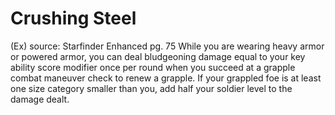 # Crushing Steel 
(Ex)
source: Starfinder Enhanced pg. 75
While you are wearing heavy armor or powered armor, you can deal bludgeoning damage equal to your key ability score modifier once per round when you succeed at a grapple combat maneuver check to renew a grapple. If your grappled foe is at least one size category smaller than you, add half your soldier level to the damage dealt.

